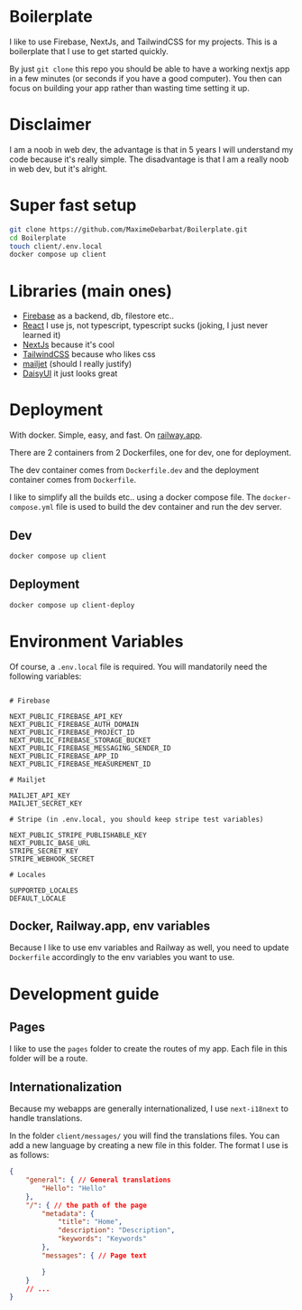 # Boilerplate

I like to use Firebase, NextJs, and TailwindCSS for my projects. This is a boilerplate that I use to get started quickly.

By just `git clone` this repo you should be able to have a working nextjs app in a few minutes (or seconds if you have a good computer). You then can focus on building your app rather than wasting time setting it up.

# Disclaimer

I am a noob in web dev, the advantage is that in 5 years I will understand my code because it's really simple. The disadvantage is that I am a really noob in web dev, but it's alright.

# Super fast setup

```bash
git clone https://github.com/MaximeDebarbat/Boilerplate.git
cd Boilerplate
touch client/.env.local
docker compose up client
```

# Libraries (main ones)

- [Firebase](https://firebase.google.com/) as a backend, db, filestore etc..
- [React](https://reactjs.org/) I use js, not typescript, typescript sucks (joking, I just never learned it)
- [NextJs](https://nextjs.org/) because it's cool
- [TailwindCSS](https://tailwindcss.com/) because who likes css
- [mailjet](https://www.mailjet.com/) (should I really justify)
- [DaisyUI](https://daisyui.com/) it just looks great

# Deployment

With docker. Simple, easy, and fast. On [railway.app](https://railway.app/).

There are 2 containers from 2 Dockerfiles, one for dev, one for deployment.

The dev container comes from `Dockerfile.dev` and the deployment container comes from `Dockerfile`.

I like to simplify all the builds etc.. using a docker compose file. The `docker-compose.yml` file is used to build the dev container and run the dev server.

## Dev

```bash
docker compose up client
```

## Deployment

```bash
docker compose up client-deploy
```

# Environment Variables

Of course, a `.env.local` file is required. You will mandatorily need the following variables:

```

# Firebase

NEXT_PUBLIC_FIREBASE_API_KEY
NEXT_PUBLIC_FIREBASE_AUTH_DOMAIN
NEXT_PUBLIC_FIREBASE_PROJECT_ID
NEXT_PUBLIC_FIREBASE_STORAGE_BUCKET
NEXT_PUBLIC_FIREBASE_MESSAGING_SENDER_ID
NEXT_PUBLIC_FIREBASE_APP_ID
NEXT_PUBLIC_FIREBASE_MEASUREMENT_ID

# Mailjet

MAILJET_API_KEY
MAILJET_SECRET_KEY

# Stripe (in .env.local, you should keep stripe test variables)

NEXT_PUBLIC_STRIPE_PUBLISHABLE_KEY
NEXT_PUBLIC_BASE_URL
STRIPE_SECRET_KEY
STRIPE_WEBHOOK_SECRET

# Locales

SUPPORTED_LOCALES
DEFAULT_LOCALE
```

## Docker, Railway.app, env variables

Because I like to use env variables and Railway as well, you need to update `Dockerfile` accordingly to the env variables you want to use.

# Development guide

## Pages

I like to use the `pages` folder to create the routes of my app. Each file in this folder will be a route.


## Internationalization

Because my webapps are generally internationalized, I use `next-i18next` to handle translations.

In the folder `client/messages/` you will find the translations files. You can add a new language by creating a new file in this folder.
The format I use is as follows:

```json
{
    "general": { // General translations
        "Hello": "Hello"
    },
    "/": { // the path of the page
        "metadata": {
            "title": "Home",
            "description": "Description",
            "keywords": "Keywords"
        },
        "messages": { // Page text

        }
    }
    // ...
}
```


